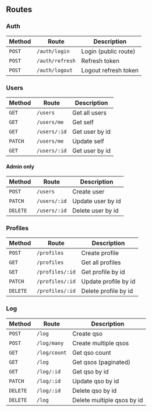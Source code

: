 ## Routes

### Auth

| Method | Route           | Description          |
| ------ | --------------- | -------------------- |
| `POST` | `/auth/login`   | Login (public route) |
| `POST` | `/auth/refresh` | Refresh token        |
| `POST` | `/auth/logout`  | Logout refresh token |

### Users

| Method  | Route        | Description    |
| ------- | ------------ | -------------- |
| `GET`   | `/users`     | Get all users  |
| `GET`   | `/users/me`  | Get self       |
| `GET`   | `/users/:id` | Get user by id |
| `PATCH` | `/users/me`  | Update self    |
| `GET`   | `/users/:id` | Get user by id |

#### Admin only

| Method   | Route        | Description       |
| -------- | ------------ | ----------------- |
| `POST`   | `/users`     | Create user       |
| `PATCH`  | `/users/:id` | Update user by id |
| `DELETE` | `/users/:id` | Delete user by id |

### Profiles

| Method   | Route           | Description          |
| -------- | --------------- | -------------------- |
| `POST`   | `/profiles`     | Create profile       |
| `GET`    | `/profiles`     | Get all profiles     |
| `GET`    | `/profiles/:id` | Get profile by id    |
| `PATCH`  | `/profiles/:id` | Update profile by id |
| `DELETE` | `/profiles/:id` | Delete profile by id |

### Log

| Method   | Route        | Description                |
| -------- | ------------ | -------------------------- |
| `POST`   | `/log`       | Create qso                 |
| `POST`   | `/log/many`  | Create multiple qsos       |
| `GET`    | `/log/count` | Get qso count              |
| `GET`    | `/log`       | Get qsos (paginated)       |
| `GET`    | `/log/:id`   | Get qso by id              |
| `PATCH`  | `/log/:id`   | Update qso by id           |
| `DELETE` | `/log/:id`   | Delete qso by id           |
| `DELETE` | `/log`       | Delete multiple qsos by id |
